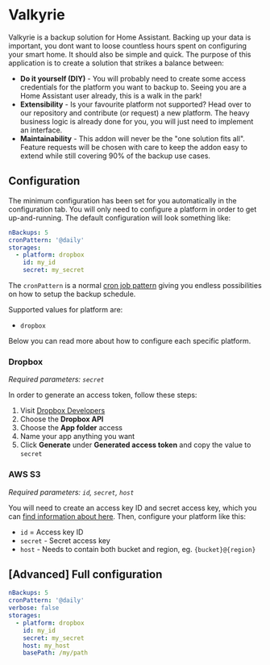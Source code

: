 # Valkyrie

Valkyrie is a backup solution for Home Assistant. Backing up your data is important, you dont want to loose countless hours spent on configuring your smart home. It should also be simple and quick. The purpose of this application is to create a solution that strikes a balance between:

* **Do it yourself (DIY)** - You will probably need to create some access credentials for the platform you want to backup to. Seeing you are a Home Assistant user already, this is a walk in the park!
* **Extensibility** - Is your favourite platform not supported? Head over to our repository and contribute (or request) a new platform. The heavy business logic is already done for you, you will just need to implement an interface.
* **Maintainability** - This addon will never be the "one solution fits all". Feature requests will be chosen with care to keep the addon easy to extend while still covering 90% of the backup use cases.

## Configuration

The minimum configuration has been set for you automatically in the configuration tab. You will only need to configure a platform in order to get up-and-running. The default configuration will look something like:

```yml
nBackups: 5
cronPattern: '@daily'
storages:
  - platform: dropbox
    id: my_id
    secret: my_secret
```

The `cronPattern` is a normal [cron job pattern](https://crontab.guru/) giving you endless possibilities on how to setup the backup schedule. 

Supported values for platform are:

* `dropbox`

Below you can read more about how to configure each specific platform.

### Dropbox

*Required parameters: `secret`*

In order to generate an access token, follow these steps:

1. Visit [Dropbox Developers](https://www.dropbox.com/developers/apps/create)
2. Choose the **Dropbox API**
3. Choose the **App folder** access
4. Name your app anything you want
5. Click **Generate** under **Generated access token** and copy the value to `secret`

### AWS S3

*Required parameters: `id`, `secret`, `host`*

You will need to create an access key ID and secret access key, which you can [find information about here](https://aws.amazon.com/premiumsupport/knowledge-center/create-access-key/). Then, configure your platform like this:

* `id` = Access key ID
* `secret` - Secret access key
* `host` - Needs to contain both bucket and region, eg. `{bucket}@{region}`

## [Advanced] Full configuration

```yml
nBackups: 5
cronPattern: '@daily'
verbose: false
storages:
  - platform: dropbox
    id: my_id
    secret: my_secret
    host: my_host
    basePath: /my/path
```


